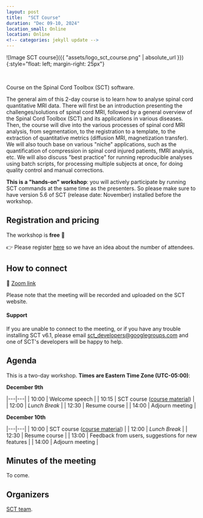 ```yaml
---
layout: post
title:  "SCT Course"
duration: "Dec 09-10, 2024"
location_small: Online
location: Online
<!-- categories: jekyll update -->
---
```


![Image SCT course]({{ "assets/logo_sct_course.png" | absolute_url }}){:style="float: left; margin-right: 25px"}

&nbsp;
&nbsp;

Course on the Spinal Cord Toolbox (SCT) software.

The general aim of this 2-day course is to learn how to analyse spinal cord quantitative MRI data. There will first be an introduction presenting the challenges/solutions of spinal cord MRI, followed by a general overview of the Spinal Cord Toolbox (SCT) and its applications in various diseases. Then, the course will dive into the various processes of spinal cord MRI analysis, from segmentation, to the registration to a template, to the extraction of quantitative metrics (diffusion MRI, magnetization transfer). We will also touch base on various "niche" applications, such as the quantification of compression in spinal cord injured patients, fMRI analysis, etc. We will also discuss "best practice" for running reproducible analyses using batch scripts, for processing multiple subjects at once, for doing quality control and manual corrections.

**This is a "hands-on" workshop**: you will actively participate by running SCT commands at the same time as the presenters. So please make sure to have version 5.6 of SCT (release date: November) installed before the workshop.

## Registration and pricing

The workshop is **free** 🙂

👉 Please register [here](https://forms.gle/oK4NrRgHPQB7EuGA8) so we have an idea about the number of attendees.

## How to connect

🎥 [Zoom link](https://polymtl-ca.zoom.us/j/87975574519)

Please note that the meeting will be recorded and uploaded on the SCT website.

#### Support

If you are unable to connect to the meeting, or if you have any trouble installing SCT v6.1, please email sct_developers@googlegroups.com and one of SCT's developers will be happy to help.

## Agenda

This is a two-day workshop. **Times are Eastern Time Zone (UTC-05:00)**:


**December 9th**

|---|---|
| 10:00 | Welcome speech |
| 10:15 | SCT course ([course material](https://docs.google.com/presentation/d/1t40Fd0fS0SwWR5FU_GWKEvHkB9d96LVddLQW6L3QAx0)) |
| 12:00 | _Lunch Break_ |
| 12:30 | Resume course |
| 14:00 | Adjourn meeting |

**December 10th**

|---|---|
| 10:00 | SCT course ([course material](https://docs.google.com/presentation/d/1t40Fd0fS0SwWR5FU_GWKEvHkB9d96LVddLQW6L3QAx0)) |
| 12:00 | _Lunch Break_ |
| 12:30 | Resume course |
| 13:00 | Feedback from users, suggestions for new features |
| 14:00 | Adjourn meeting |

## Minutes of the meeting

To come.

## Organizers

[SCT team](https://github.com/orgs/spinalcordtoolbox/people).

